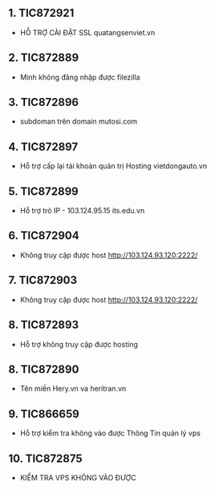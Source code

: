 
## 1. TIC872921
- HỖ TRỢ CÀI ĐẶT SSL quatangsenviet.vn
## 2. TIC872889
- Mình không đăng nhập được filezilla
## 3. TIC872896
- subdoman trên domain mutosi.com
## 4. TIC872897
- Hỗ trợ cấp lại tài khoản quản trị Hosting vietdongauto.vn
## 5. TIC872899
- Hỗ trợ trỏ IP - 103.124.95.15 its.edu.vn
## 6. TIC872904
- Không truy cập được host http://103.124.93.120:2222/
## 7. TIC872903
- Không truy cập được host http://103.124.93.120:2222/
## 8. TIC872893
- Hỗ trợ không truy cập được hosting
## 8. TIC872890
- Tên miền Hery.vn va heritran.vn
## 9. TIC866659
- Hỗ trợ kiểm tra không vào được Thông Tin quản lý vps
## 10. TIC872875
- KIỂM TRA VPS KHÔNG VÀO ĐƯỢC